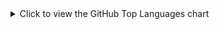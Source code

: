 <details>
<summary>Click to view the GitHub Top Languages chart</summary>

<svg
    width="300"
    height="285"
    viewBox="0 0 300 285"
    fill="none"
    xmlns="http://www.w3.org/2000/svg"
    role="img"
    aria-labelledby="descId"
>
    <title id="titleId"></title>
    <desc id="descId"></desc>
    <style>
      .header {
        font: 600 18px 'Segoe UI', Ubuntu, Sans-Serif;
        fill: #2f80ed;
        animation: fadeInAnimation 0.8s ease-in-out forwards;
      }
      @supports(-moz-appearance: auto) {
        .header { font-size: 15.5px; }
      }

      @keyframes slideInAnimation {
        from {
          width: 0;
        }
        to {
          width: calc(100%-100px);
        }
      }
      @keyframes growWidthAnimation {
        from {
          width: 0;
        }
        to {
          width: 100%;
        }
      }
      .stat {
        font: 600 14px 'Segoe UI', Ubuntu, "Helvetica Neue", Sans-Serif; fill: #434d58;
      }
      @supports(-moz-appearance: auto) {
        .stat { font-size:12px; }
      }
      .bold { font-weight: 700 }
      .lang-name {
        font: 400 11px "Segoe UI", Ubuntu, Sans-Serif;
        fill: #434d58;
      }
      .stagger {
        opacity: 0;
        animation: fadeInAnimation 0.3s ease-in-out forwards;
      }
      #rect-mask rect{
        animation: slideInAnimation 1s ease-in-out forwards;
      }
      .lang-progress{
        animation: growWidthAnimation 0.6s ease-in-out forwards;
      }

      @keyframes scaleInAnimation {
        from {
          transform: translate(-5px, 5px) scale(0);
        }
        to {
          transform: translate(-5px, 5px) scale(1);
        }
      }
      @keyframes fadeInAnimation {
        from {
          opacity: 0;
        }
        to {
          opacity: 1;
        }
      }
    </style>

    <rect
      data-testid="card-bg"
      x="0.5"
      y="0.5"
      rx="4.5"
      height="99%"
      stroke="#e4e2e2"
      width="299"
      fill="#fffefe"
      stroke-opacity="1"
    />

    <g
      data-testid="card-title"
      transform="translate(25, 35)"
    >
      <g transform="translate(0, 0)">
        <text
          x="0"
          y="0"
          class="header"
          data-testid="header"
        >Most Used Languages</text>
      </g>
    </g>

    <g
      data-testid="main-card-body"
      transform="translate(0, 55)"
    >
      <svg data-testid="lang-items" x="25">
        <g transform="translate(0, 0)">
          <g class="stagger" style="animation-delay: 450ms">
            <text data-testid="lang-name" x="2" y="15" class="lang-name">Kotlin</text>
            <text x="215" y="34" class="lang-name">94.08%</text>

            <svg width="205" x="0" y="25">
              <rect rx="5" ry="5" x="0" y="0" width="205" height="8" fill="#ddd"></rect>
              <svg data-testid="lang-progress" width="94.08%">
                <rect
                    height="8"
                    fill="#A97BFF"
                    rx="5" ry="5" x="0" y="0"
                    class="lang-progress"
                    style="animation-delay: 750ms;"
                />
              </svg>
            </svg>
          </g>
        </g>
        <g transform="translate(0, 40)">
          <g class="stagger" style="animation-delay: 600ms">
            <text data-testid="lang-name" x="2" y="15" class="lang-name">JavaScript</text>
            <text x="215" y="34" class="lang-name">2.39%</text>

            <svg width="205" x="0" y="25">
              <rect rx="5" ry="5" x="0" y="0" width="205" height="8" fill="#ddd"></rect>
              <svg data-testid="lang-progress" width="2.39%">
                <rect
                    height="8"
                    fill="#f1e05a"
                    rx="5" ry="5" x="0" y="0"
                    class="lang-progress"
                    style="animation-delay: 900ms;"
                />
              </svg>
            </svg>
          </g>
        </g>
        <g transform="translate(0, 80)">
          <g class="stagger" style="animation-delay: 750ms">
            <text data-testid="lang-name" x="2" y="15" class="lang-name">HTML</text>
            <text x="215" y="34" class="lang-name">2.38%</text>

            <svg width="205" x="0" y="25">
              <rect rx="5" ry="5" x="0" y="0" width="205" height="8" fill="#ddd"></rect>
              <svg data-testid="lang-progress" width="2%">

                <rect
                    height="8"
                    fill="#e34c26"
                    rx="5" ry="5" x="0" y="0"
                    class="lang-progress"
                    style="animation-delay: 1050ms;"
                />
              </svg>
            </svg>
          </g>
        </g>
        <g transform="translate(0, 120)">
          <g class="stagger" style="animation-delay: 900ms">
            <text data-testid="lang-name" x="2" y="15" class="lang-name">CSS</text>
            <text x="215" y="34" class="lang-name">1.32%</text>

            <svg width="205" x="0" y="25">
              <rect rx="5" ry="5" x="0" y="0" width="205" height="8" fill="#ddd"></rect>
              <svg data-testid="lang-progress" width="2%">
                <rect
                    height="8"
                    fill="#663399"
                    rx="5" ry="5" x="0" y="0"
                    class="lang-progress"
                    style="animation-delay: 1200ms;"
                />
              </svg>
            </svg>
          </g>
        </g>
        <g transform="translate(0, 160)">
          <g class="stagger" style="animation-delay: 1050ms">
            <text data-testid="lang-name" x="2" y="15" class="lang-name">Java</text>
            <text x="215" y="34" class="lang-name">0.36%</text>

            <svg width="205" x="0" y="25">
              <rect rx="5" ry="5" x="0" y="0" width="205" height="8" fill="#ddd"></rect>
              <svg data-testid="lang-progress" width="2%">
                <rect
                    height="8"
                    fill="#b07219"
                    rx="5" ry="5" x="0" y="0"
                    class="lang-progress"
                    style="animation-delay: 1350ms;"
                />
              </svg>
            </svg>
          </g>
        </g>
      </svg>
    </g>
</svg>

</details>
